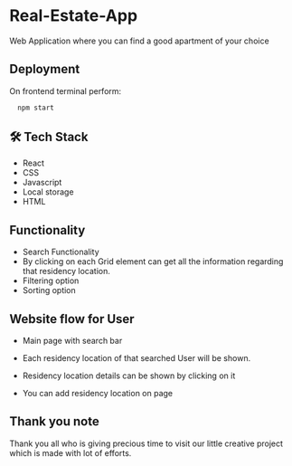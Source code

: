 # Real-Estate-App
Web Application where you can find a good apartment of your choice

## Deployment


On frontend terminal perform:

```bash
  npm start
```

## 🛠 Tech Stack

- React
- CSS
- Javascript
- Local storage
- HTML

## Functionality

- Search Functionality
- By clicking on each Grid element can get all the information regarding that residency location.
- Filtering option
- Sorting option

## Website flow for User

- Main page with search bar

- Each residency location of that searched User will be shown.

- Residency location details can be shown by clicking on it 

- You can add residency location on page



## Thank you note
Thank you all who is giving precious time to visit our little creative project which is made with lot of efforts.
